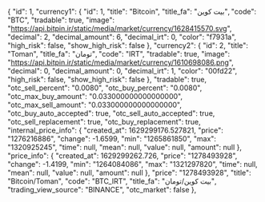  {
            "id": 1,
            "currency1": {
                "id": 1,
                "title": "Bitcoin",
                "title_fa": "بیت کوین",
                "code": "BTC",
                "tradable": true,
                "image": "https://api.bitpin.ir/static/media/market/currency/1628415570.svg",
                "decimal": 2,
                "decimal_amount": 6,
                "decimal_irt": 0,
                "color": "f7931a",
                "high_risk": false,
                "show_high_risk": false
            },
            "currency2": {
                "id": 2,
                "title": "Toman",
                "title_fa": "تومان",
                "code": "IRT",
                "tradable": true,
                "image": "https://api.bitpin.ir/static/media/market/currency/1610698086.png",
                "decimal": 0,
                "decimal_amount": 0,
                "decimal_irt": 1,
                "color": "00fd22",
                "high_risk": false,
                "show_high_risk": false
            },
            "tradable": true,
            "otc_sell_percent": "0.0080",
            "otc_buy_percent": "0.0080",
            "otc_max_buy_amount": "0.033000000000000000",
            "otc_max_sell_amount": "0.033000000000000000",
            "otc_buy_auto_accepted": true,
            "otc_sell_auto_accepted": true,
            "otc_sell_replacement": true,
            "otc_buy_replacement": true,
            "internal_price_info": {
                "created_at": 1629299176.527821,
                "price": "1276216886",
                "change": -1.6599,
                "min": "1265861850",
                "max": "1320925245",
                "time": null,
                "mean": null,
                "value": null,
                "amount": null
            },
            "price_info": {
                "created_at": 1629299262.726,
                "price": "1278493928",
                "change": -1.4199,
                "min": "1264084086",
                "max": "1321297820",
                "time": null,
                "mean": null,
                "value": null,
                "amount": null
            },
            "price": "1278493928",
            "title": "Bitcoin/Toman",
            "code": "BTC_IRT",
            "title_fa": "بیت کوین/تومان",
            "trading_view_source": "BINANCE",
            "otc_market": false
        },